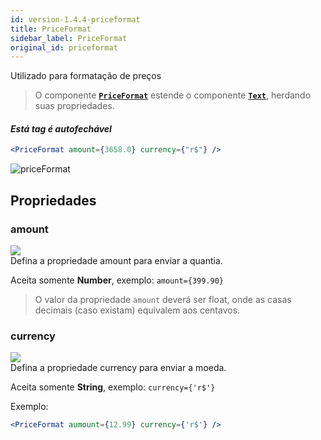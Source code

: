 ```yaml
---
id: version-1.4.4-priceformat
title: PriceFormat
sidebar_label: PriceFormat
original_id: priceformat
---
```


Utilizado para formatação de preços

> O componente [**`PriceFormat`**]() estende o componente [**`Text`**](text.md), herdando suas propriedades.

#### *Está tag é autofechável*

```jsx
<PriceFormat amount={3658.0} currency={"r$"} />
```
![priceFormat](assets/old_versions/priceFormat.png)

## Propriedades

### amount 
![](assets/badge_required.svg)<br>
Defina a propriedade amount para enviar a quantia.<br>

Aceita somente **Number**, exemplo: ```amount={399.90}```

> O valor da propriedade `amount` deverá ser float, onde as casas decimais (caso existam) equivalem aos centavos.

### currency
 ![](assets/badge_required.svg)<br>
Defina a propriedade currency para enviar a moeda.<br>

Aceita somente **String**, exemplo: ```currency={'r$'}```


Exemplo:
```jsx harmony
<PriceFormat aumount={12.99} currency={'r$'} />
```
